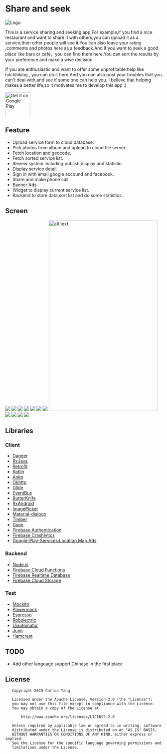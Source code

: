 # Share and seek
![Logo](../master/app/src/main/res/mipmap-xxxhdpi/ic_launcher.png)

This is a service sharing and seeking app.For example,if you find a nice restaurant and want to share it with others,you can upload it as a service,then
other people will see it.You can also leave your rating ,comments and photos here as a feedback.And if you want to seek a good place like bars or café，you
can find them here.You can sort the results by your preference and make a wise decision. 

If you are enthusiastic and want to offer some unprofitable help like hitchhiking , you can do it here.And you can also post your troubles that you can't deal with,and see if some one can help you.
I believe that helping makes a better life,so it motivates me to develop this app :)

<a href='https://play.google.com/store/apps/details?id=com.me.cl.capstoneproject'><img alt='Get it on Google Play'  height="80" src='https://play.google.com/intl/en_us/badges/images/generic/en_badge_web_generic.png'/></a>
## Feature
* Upload service form to cloud database.
* Pick photos from album and upload to cloud file server.
* Fetch location and geocode.
* Fetch sorted service list.
* Review system including publish,display and statistic.
* Display service detail.
* Sign in with email,google accound and facebook.
* Share and make phone call.
* Banner Ads.
* Widget to display current service list.
* Backend to store data,sort list and do some statistics.
## Screen  
![](../master/read_me_pictures/main_enter.gif)
![](../master/read_me_pictures/main_tag_switch.gif)
![](../master/read_me_pictures/main_to_list.gif)
![](../master/read_me_pictures/list.gif)
![](../master/read_me_pictures/list_to_detail.gif)
![](../master/read_me_pictures/detail.gif)
![](../master/read_me_pictures/main_change_title.gif)
<img src="../master/read_me_pictures/sign.gif" alt="alt text" width="348" height="611">
![](../master/read_me_pictures/free.gif)
![](../master/read_me_pictures/help.gif)
![](../master/read_me_pictures/upload.gif)
![](../master/read_me_pictures/upload_album.gif)
## Libraries
### Client
* [Dagger](https://github.com/google/dagger)
* [RxJava](https://github.com/ReactiveX/RxJava)
* [Retrofit](https://github.com/square/retrofit)
* [Kotlin](https://github.com/JetBrains/kotlin)
* [Anko](https://github.com/Kotlin/anko)
* [Okhttp](https://github.com/square/okhttp)
* [Glide](https://github.com/bumptech/glide)
* [EventBus](https://github.com/greenrobot/EventBus)
* [ButterKnife](https://github.com/JakeWharton/butterknife)
* [RxAndroid](https://github.com/ReactiveX/RxAndroid)
* [ImagePicker](https://github.com/jeasonlzy/ImagePicker)
* [Material-dialogs](https://github.com/afollestad/material-dialogs)
* [Timber](https://github.com/JakeWharton/timber)
* [Gson](https://github.com/google/gson)
* [Firebase Authentication](https://firebase.google.com/docs/auth/?authuser=0)
* [Firebase Crashlytics](https://firebase.google.com/docs/crashlytics/?authuser=0)
* [Google-Play-Services:Location,Map,Ads](https://developers.google.com/android/guides/setup)
### Backend
* [Node.js](https://github.com/nodejs/node)
* [Firebase Cloud Functions](https://firebase.google.com/docs/functions/get-started?authuser=0)
* [Firebase Realtime Database](https://firebase.google.com/docs/database/android/start/?authuser=0)
* [Firebase Cloud Storage](https://firebase.google.com/docs/storage/android/start?authuser=0)
### Test
* [Mockito](https://github.com/mockito/mockito)
* [Powermock](https://github.com/powermock/powermock)
* [Espresso](https://developer.android.com/training/testing/espresso/index.html)
* [Robolectric](https://github.com/robolectric/robolectric)
* [Uiautomator](https://developer.android.com/training/testing/ui-automator.html)
* [Junit](https://github.com/junit-team/junit4)
* [Hamcrest](https://github.com/hamcrest)
## TODO
* Add other language support,Chinese in the first place
## License
```
   Copyright 2019 Carlos Yang

   Licensed under the Apache License, Version 2.0 (the "License");
   you may not use this file except in compliance with the License.
   You may obtain a copy of the License at

       http://www.apache.org/licenses/LICENSE-2.0

   Unless required by applicable law or agreed to in writing, software
   distributed under the License is distributed on an "AS IS" BASIS,
   WITHOUT WARRANTIES OR CONDITIONS OF ANY KIND, either express or implied.
   See the License for the specific language governing permissions and
   limitations under the License.
```
